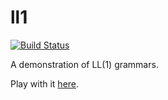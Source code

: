 ll1
===

[![Build Status](https://travis-ci.org/jvoigtlaender/ll1.svg?branch=master)](https://travis-ci.org/jvoigtlaender/ll1)

A demonstration of LL(1) grammars.

Play with it [here](https://jvoigtlaender.github.io/ll1).

